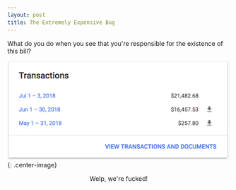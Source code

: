 ```yaml
---
layout: post
title: The Extremely Expensive Bug
---
```


What do you do when you see that you're responsible for the existence of this bill?

![Welp, we're fucked.](/assets/images/extremely-expensive-bug/bill.png){: .center-image}

<center>Welp, we're fucked!</center>
